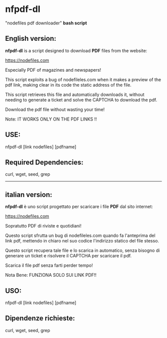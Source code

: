 # nfpdf-dl 
 
"nodefiles pdf downloader" **bash script**

## English version:

**nfpdf-dl** is a script designed to download **PDF** files from the website:

  https://nodefiles.com
 
  Especially PDF of magazines and newspapers!
 
  This script exploits a bug of nodefileles.com when it makes a preview of the pdf link, making clear in its code the static address of the file.
 
  This script retrieves this file and automatically downloads it, without needing to generate a ticket and solve the CAPTCHA to download the pdf.
 
Download the pdf file without wasting your time!
 
Note: IT WORKS ONLY ON THE PDF LINKS !!

## USE:

nfpdf-dl [link nodefiles] [pdfname]

## Required Dependencies:

curl, wget, seed, grep

---

## italian version:

**nfpdf-dl**  è uno script progettato per scaricare i file **PDF** dal sito internet:

 https://nodefiles.com
 
 Sopratutto PDF di riviste e quotidiani!
 
 Questo script sfrutta un bug di nodefileles.com quando fa l'anteprima del link pdf, mettendo in chiaro nel suo codice l'indirizzo statico del file stesso. 
 
 Questo script recupera tale file e lo scarica in automatico, senza bisogno di generare un ticket e risolvere il CAPTCHA per scaricare il pdf. 
 
Scarica il file pdf senza farti perder tempo!
 
Nota Bene: FUNZIONA SOLO SUI LINK PDF!!

## USO:

nfpdf-dl [link nodefiles] [pdfname]

## Dipendenze richieste:
curl, wget, seed, grep


 
 
